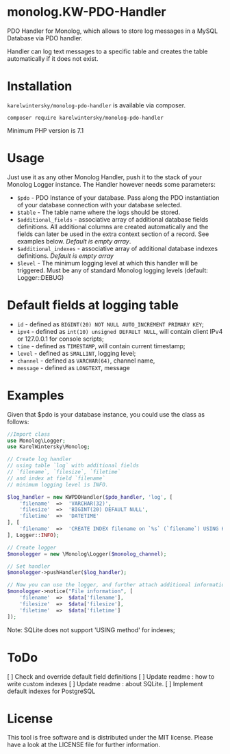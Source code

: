 monolog.KW-PDO-Handler
======================

PDO Handler for Monolog, which allows to store log messages in a MySQL Database via PDO handler.

Handler can log text messages to a specific table and creates the table automatically if it does not exist.

# Installation
`karelwintersky/monolog-pdo-handler` is available via composer.

```
composer require karelwintersky/monolog-pdo-handler
```

Minimum PHP version is 7.1

# Usage

Just use it as any other Monolog Handler, push it to the stack of your Monolog Logger instance.
The Handler however needs some parameters:

- `$pdo` - PDO Instance of your database. Pass along the PDO instantiation of your database connection with your database selected.
- `$table` - The table name where the logs should be stored.
- `$additional_fields` - associative array of additional database fields definitions. All additional columns are created
automatically and the fields can later be used in the extra context section of a record. See examples below. _Default is empty array_.
- `$additional_indexes` - associative array of additional database indexes definitions. _Default is empty array_
- `$level` - The minimum logging level at which this handler will be triggered. Must be any of standard Monolog logging levels (default: Logger::DEBUG)

# Default fields at logging table

- `id` - defined as `BIGINT(20) NOT NULL AUTO_INCREMENT PRIMARY KEY`;
- `ipv4` - defined as `int(10) unsigned DEFAULT NULL`, will contain client IPv4 or 127.0.0.1 for console scripts;
- `time` - defined as `TIMESTAMP`, will contain current timestamp;
- `level` - defined as `SMALLINT`, logging level;
- `channel` - defined as `VARCHAR(64)`, channel name,
- `message` - defined as `LONGTEXT`, message

# Examples

Given that $pdo is your database instance, you could use the class as follows:

```php
//Import class
use Monolog\Logger;
use KarelWintersky\Monolog;

// Create log handler
// using table `log` with additional fields
// `filename`, `filesize`, `filetime`
// and index at field `filename`
// minimum logging level is INFO.

$log_handler = new KWPDOHandler($pdo_handler, 'log', [
    'filename'  =>  'VARCHAR(32)',
    'filesize'  =>  'BIGINT(20) DEFAULT NULL',
    'filetime'  =>  'DATETIME'
], [
    'filename'  =>  'CREATE INDEX filename on `%s` (`filename`) USING HASH',
], Logger::INFO);

// Create logger
$monologger = new \Monolog\Logger($monolog_channel);

// Set handler
$monologger->pushHandler($log_handler);

// Now you can use the logger, and further attach additional information
$monologger->notice("File information", [
    'filename'  =>  $data['filename'],
    'filesize'  =>  $data['filesize'],
    'filetime'  =>  $data['filetime']
]);

```
Note: SQLite does not support 'USING method' for indexes;

# ToDo

[ ] Check and override default field definitions
[ ] Update readme : how to write custom indexes
[ ] Update readme : about SQLite.
[ ] Implement default indexes for PostgreSQL


# License

This tool is free software and is distributed under the MIT license. Please have a look at the LICENSE file for further information.
